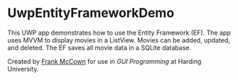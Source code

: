 # UwpEntityFrameworkDemo

This UWP app demonstrates how to use the Entity Framework (EF). The app uses MVVM to display movies in a ListView. Movies can be added, updated, and deleted. The EF saves all movie data in a SQLite database.

Created by [Frank McCown](https://sites.harding.edu/fmccown/) for use in *GUI Programming* at Harding University.
